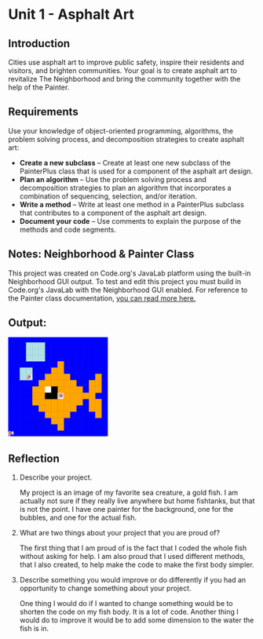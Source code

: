 # Unit 1 - Asphalt Art

## Introduction

Cities use asphalt art to improve public safety, inspire their residents and visitors, and brighten communities. Your goal is to create asphalt art to revitalize The Neighborhood and bring the community together with the help of the Painter.

## Requirements

Use your knowledge of object-oriented programming, algorithms, the problem solving process, and decomposition strategies to create asphalt art:
- **Create a new subclass** – Create at least one new subclass of the PainterPlus class that is used for a component of the asphalt art design.
- **Plan an algorithm** – Use the problem solving process and decomposition strategies to plan an algorithm that incorporates a combination of sequencing, selection, and/or iteration.
- **Write a method** – Write at least one method in a PainterPlus subclass that contributes to a component of the asphalt art design.
- **Document your code** – Use comments to explain the purpose of the methods and code segments.

## Notes: Neighborhood & Painter Class

This project was created on Code.org's JavaLab platform using the built-in Neighborhood GUI output. To test and edit this project you must build in Code.org's JavaLab with the Neighborhood GUI enabled. For reference to the Painter class documentation, [you can read more here.](https://studio.code.org/docs/ide/javalab/classes/Painter)

## Output:

![the output of my code.org mural art project](MyMural.png)

## Reflection

1. Describe your project.

   My project is an image of my favorite sea creature, a gold fish. I am actually not sure if they really live anywhere but home fishtanks, but that is not the point. I have one painter for the background, one for the bubbles, and one for the actual fish.

2. What are two things about your project that you are proud of?

   The first thing that I am proud of is the fact that I coded the whole fish without asking for help. I am also proud that I used different methods, that I also created, to help make the code to make the first body simpler. 

3. Describe something you would improve or do differently if you had an opportunity to change something about your project.

   One thing I would do if I wanted to change something would be to shorten the code on my fish body. It is a lot of code. Another thing I would do to improve it would be to add some dimension to the water the fish is in.
